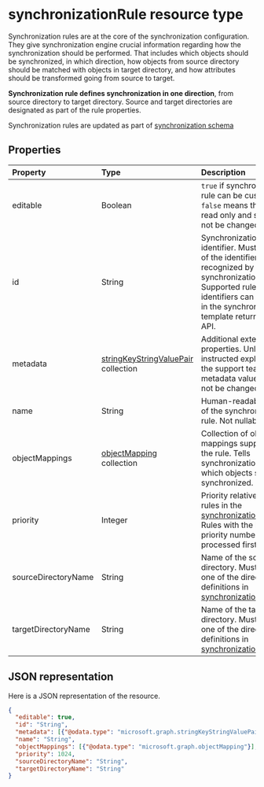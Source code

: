 # synchronizationRule resource type

Synchronization rules are at the core of the synchronization configuration. They give synchronization engine crucial information regarding how the synchronization should be performed. That includes which objects should be synchronized, in which direction, how objects from source directory should be matched with objects in target directory, and how attributes should be transformed going from source to target.

**Synchronization rule defines synchronization in one direction**, from source directory to target directory. Source and target directories are designated as part of the rule properties.

Synchronization rules are updated as part of [synchronization schema](synchronization_synchronizationschema.md)

## Properties

| Property      | Type      | Description    |
|:--------------|:----------|:---------------|
|editable       |Boolean    |`true` if synchronization rule can be customized. `false` means this rule is read only and should not be changed.|
|id             |String     |Synchronization rule identifier. Must be one of the identifiers recognized by the synchronization engine. Supported rule identifiers can be seen in the synchronization template returned by the API.|
|metadata       |[stringKeyStringValuePair](synchronization_stringkeystringvaluepair.md) collection |Additional extension properties. Unless instructed explicitly by the support team, metadata values should not be changed.|
|name           |String     |Human-readable name of the synchronization rule. Not nullable.|
|objectMappings |[objectMapping](synchronization_objectmapping.md) collection    |Collection of object mappings supported by the rule. Tells synchronization engine which objects should be synchronized.|
|priority       |Integer    |Priority relative to other rules in the [synchronizationSchema](synchronization_synchronizationschema.md). Rules with the lowest priority number will be processed first.|
|sourceDirectoryName       |String    |Name of the source directory. Must match one of the directory definitions in [synchronizationSchema](synchronization_synchronizationschema.md).|
|targetDirectoryName       |String    |Name of the target directory. Must match one of the directory definitions in [synchronizationSchema](synchronization_synchronizationschema.md).|

## JSON representation

Here is a JSON representation of the resource.

<!-- {
  "blockType": "resource",
  "optionalProperties": [

  ],
  "@odata.type": "microsoft.graph.synchronizationRule"
}-->

```json
{
  "editable": true,
  "id": "String",
  "metadata": [{"@odata.type": "microsoft.graph.stringKeyStringValuePair"}],
  "name": "String",
  "objectMappings": [{"@odata.type": "microsoft.graph.objectMapping"}],
  "priority": 1024,
  "sourceDirectoryName": "String",
  "targetDirectoryName": "String"
}

```

<!-- uuid: 8fcb5dbc-d5aa-4681-8e31-b001d5168d79
2015-10-25 14:57:30 UTC -->
<!-- {
  "type": "#page.annotation",
  "description": "synchronizationRule resource",
  "keywords": "",
  "section": "documentation",
  "tocPath": ""
}-->